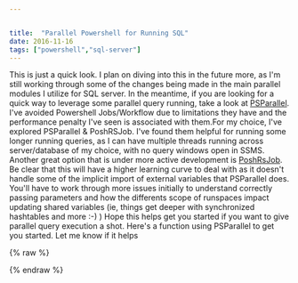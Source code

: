 ```yaml
---


title:  "Parallel Powershell for Running SQL"
date: 2016-11-16
tags: ["powershell","sql-server"]
---
```


This is just a quick look. I plan on diving into this in the future more, as I'm still working through some of the changes being made in the main parallel modules I utilize for SQL server. In the meantime, if you are looking for a quick way to leverage some parallel query running, take a look at [PSParallel](http://bit.ly/2gcXl7H). I've avoided Powershell Jobs/Workflow due to limitations they have and the performance penalty I've seen is associated with them.For my choice, I've explored PSParallel & PoshRSJob.
I've found them helpful for running some longer running queries, as I can have multiple threads running across server/database of my choice, with no query windows open in SSMS.
Another great option that is under more active development is [PoshRsJob](http://bit.ly/2gd0aW2). Be clear that this will have a higher learning curve to deal with as it doesn't handle some of the implicit import of external variables that PSParallel does. You'll have to work through more issues initially to understand correctly passing parameters and how the differents scope of runspaces impact updating shared variables (ie, things get deeper with synchronized hashtables and more :-) )
Hope this helps get you started if you want to give parallel query execution a shot. Here's a function using PSParallel to get you started. Let me know if it helps

{% raw %}
 <script src="https://gist.github.com/sheldonhull/5bb1a8adea09276c4fd274b5b2900b6a.js"></script>
{% endraw %}
